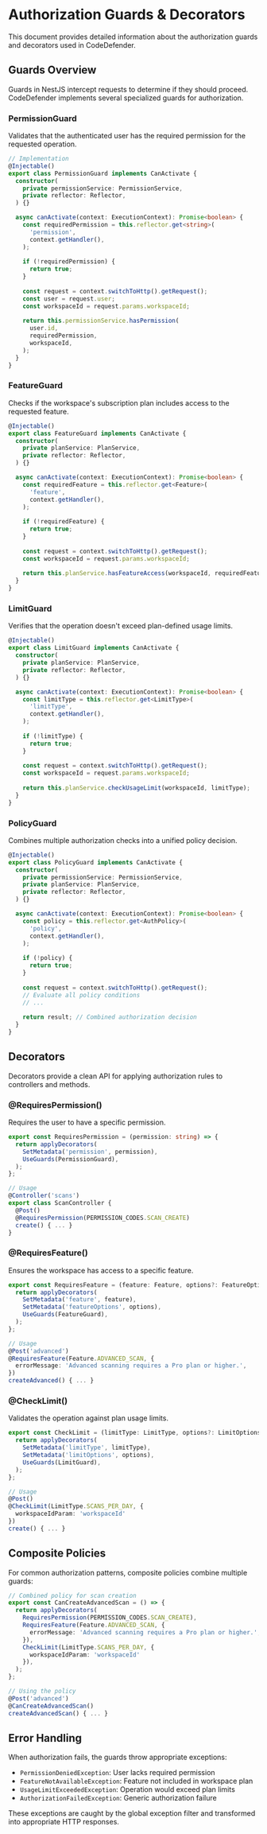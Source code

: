 # Authorization Guards & Decorators

This document provides detailed information about the authorization guards and decorators used in CodeDefender.

## Guards Overview

Guards in NestJS intercept requests to determine if they should proceed. CodeDefender implements several specialized guards for authorization.

### PermissionGuard

Validates that the authenticated user has the required permission for the requested operation.

```typescript
// Implementation
@Injectable()
export class PermissionGuard implements CanActivate {
  constructor(
    private permissionService: PermissionService,
    private reflector: Reflector,
  ) {}

  async canActivate(context: ExecutionContext): Promise<boolean> {
    const requiredPermission = this.reflector.get<string>(
      'permission',
      context.getHandler(),
    );
    
    if (!requiredPermission) {
      return true;
    }
    
    const request = context.switchToHttp().getRequest();
    const user = request.user;
    const workspaceId = request.params.workspaceId;
    
    return this.permissionService.hasPermission(
      user.id,
      requiredPermission,
      workspaceId,
    );
  }
}
```

### FeatureGuard

Checks if the workspace's subscription plan includes access to the requested feature.

```typescript
@Injectable()
export class FeatureGuard implements CanActivate {
  constructor(
    private planService: PlanService,
    private reflector: Reflector,
  ) {}

  async canActivate(context: ExecutionContext): Promise<boolean> {
    const requiredFeature = this.reflector.get<Feature>(
      'feature',
      context.getHandler(),
    );
    
    if (!requiredFeature) {
      return true;
    }
    
    const request = context.switchToHttp().getRequest();
    const workspaceId = request.params.workspaceId;
    
    return this.planService.hasFeatureAccess(workspaceId, requiredFeature);
  }
}
```

### LimitGuard

Verifies that the operation doesn't exceed plan-defined usage limits.

```typescript
@Injectable()
export class LimitGuard implements CanActivate {
  constructor(
    private planService: PlanService,
    private reflector: Reflector,
  ) {}

  async canActivate(context: ExecutionContext): Promise<boolean> {
    const limitType = this.reflector.get<LimitType>(
      'limitType',
      context.getHandler(),
    );
    
    if (!limitType) {
      return true;
    }
    
    const request = context.switchToHttp().getRequest();
    const workspaceId = request.params.workspaceId;
    
    return this.planService.checkUsageLimit(workspaceId, limitType);
  }
}
```

### PolicyGuard

Combines multiple authorization checks into a unified policy decision.

```typescript
@Injectable()
export class PolicyGuard implements CanActivate {
  constructor(
    private permissionService: PermissionService,
    private planService: PlanService,
    private reflector: Reflector,
  ) {}

  async canActivate(context: ExecutionContext): Promise<boolean> {
    const policy = this.reflector.get<AuthPolicy>(
      'policy',
      context.getHandler(),
    );
    
    if (!policy) {
      return true;
    }
    
    const request = context.switchToHttp().getRequest();
    // Evaluate all policy conditions
    // ...
    
    return result; // Combined authorization decision
  }
}
```

## Decorators

Decorators provide a clean API for applying authorization rules to controllers and methods.

### @RequiresPermission()

Requires the user to have a specific permission.

```typescript
export const RequiresPermission = (permission: string) => {
  return applyDecorators(
    SetMetadata('permission', permission),
    UseGuards(PermissionGuard),
  );
};

// Usage
@Controller('scans')
export class ScanController {
  @Post()
  @RequiresPermission(PERMISSION_CODES.SCAN_CREATE)
  create() { ... }
}
```

### @RequiresFeature()

Ensures the workspace has access to a specific feature.

```typescript
export const RequiresFeature = (feature: Feature, options?: FeatureOptions) => {
  return applyDecorators(
    SetMetadata('feature', feature),
    SetMetadata('featureOptions', options),
    UseGuards(FeatureGuard),
  );
};

// Usage
@Post('advanced')
@RequiresFeature(Feature.ADVANCED_SCAN, {
  errorMessage: 'Advanced scanning requires a Pro plan or higher.',
})
createAdvanced() { ... }
```

### @CheckLimit()

Validates the operation against plan usage limits.

```typescript
export const CheckLimit = (limitType: LimitType, options?: LimitOptions) => {
  return applyDecorators(
    SetMetadata('limitType', limitType),
    SetMetadata('limitOptions', options),
    UseGuards(LimitGuard),
  );
};

// Usage
@Post()
@CheckLimit(LimitType.SCANS_PER_DAY, { 
  workspaceIdParam: 'workspaceId' 
})
create() { ... }
```

## Composite Policies

For common authorization patterns, composite policies combine multiple guards:

```typescript
// Combined policy for scan creation
export const CanCreateAdvancedScan = () => {
  return applyDecorators(
    RequiresPermission(PERMISSION_CODES.SCAN_CREATE),
    RequiresFeature(Feature.ADVANCED_SCAN, {
      errorMessage: 'Advanced scanning requires a Pro plan or higher.',
    }),
    CheckLimit(LimitType.SCANS_PER_DAY, { 
      workspaceIdParam: 'workspaceId' 
    }),
  );
};

// Using the policy
@Post('advanced')
@CanCreateAdvancedScan()
createAdvancedScan() { ... }
```

## Error Handling

When authorization fails, the guards throw appropriate exceptions:

- `PermissionDeniedException`: User lacks required permission
- `FeatureNotAvailableException`: Feature not included in workspace plan
- `UsageLimitExceededException`: Operation would exceed plan limits
- `AuthorizationFailedException`: Generic authorization failure

These exceptions are caught by the global exception filter and transformed into appropriate HTTP responses.
